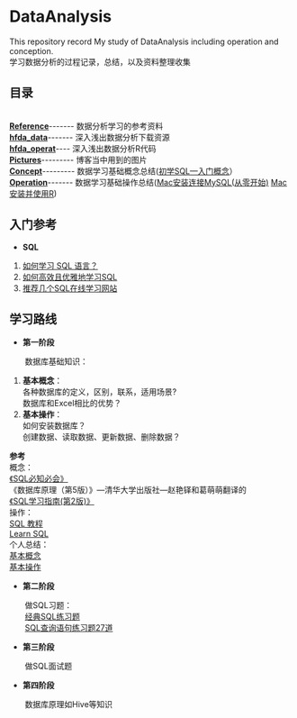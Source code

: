 # DataAnalysis
This repository record My study of DataAnalysis including operation and conception.  
学习数据分析的过程记录，总结，以及资料整理收集
## 目录
<br>**[Reference](References)**------- 数据分析学习的参考资料
<br>**[hfda_data](hfda_data)**------- 深入浅出数据分析下载资源
<br>**[hfda_operat](hfda_operat)**---- 深入浅出数据分析R代码
<br>**[Pictures](Pictures)**--------- 博客当中用到的图片
<br>**[Concept](Concept.md)**--------- 数据学习基础概念总结([初学SQL—入门概念](https://blog.csdn.net/lrglgy/article/details/90298842)）
<br>**[Operation](Operation.md)**------- 数据学习基础操作总结([Mac安装连接MySQL(从零开始)](https://blog.csdn.net/lrglgy/article/details/90302029)     [Mac安装并使用R](https://blog.csdn.net/lrglgy/article/details/90297731))

## 入门参考
+ **SQL**

1. [如何学习 SQL 语言？](https://www.zhihu.com/question/19552975)
2. [如何高效且优雅地学习SQL](https://zhuanlan.zhihu.com/p/39861754)  
3. [推荐几个SQL在线学习网站](https://www.jianshu.com/p/723e8bd6c5c8)

## 学习路线
+ **第一阶段**
  
&nbsp;&nbsp;&nbsp;&nbsp;&nbsp;&nbsp;&nbsp;数据库基础知识：
  
1. **基本概念**：  
各种数据库的定义，区别，联系，适用场景?  
数据库和Excel相比的优势？  
2. **基本操作**：  
如何安装数据库？  
创建数据、读取数据、更新数据、删除数据？  
  
 **参考**  
概念：  
[《SQL必知必会》](/Users/ruogulu/Desktop/Study/DataAnslysis/References/SQL必知必会-中文-第4版.pdf)  
《数据库原理（第5版）》—清华大学出版社—赵艳铎和葛萌萌翻译的  
[《SQL学习指南(第2版)》](/Users/ruogulu/Desktop/Study/DataAnslysis/References/2、SQL学习指南(第2版)@www.java1234.com.pdf)  
操作：  
[SQL 教程](http://www.w3school.com.cn/sql/index.asp)  
[Learn SQL](https://www.codecademy.com/zh/learn/learn-sql)  
个人总结：  
[基本概念](Concept.md)  
[基本操作](Operation.md)


+ **第二阶段** 
 
&nbsp;&nbsp;&nbsp;&nbsp;&nbsp;&nbsp;&nbsp;做SQL习题：  
&nbsp;&nbsp;&nbsp;&nbsp;&nbsp;&nbsp;&nbsp;[经典SQL练习题](https://blog.csdn.net/qaz13177_58_/article/details/5575711/)  
&nbsp;&nbsp;&nbsp;&nbsp;&nbsp;&nbsp;&nbsp;[SQL查询语句练习题27道](https://blog.csdn.net/friendan/article/details/8072668)

+ **第三阶段**

&nbsp;&nbsp;&nbsp;&nbsp;&nbsp;&nbsp;&nbsp;做SQL面试题

+ **第四阶段**  

&nbsp;&nbsp;&nbsp;&nbsp;&nbsp;&nbsp;&nbsp;数据库原理如Hive等知识  

  



